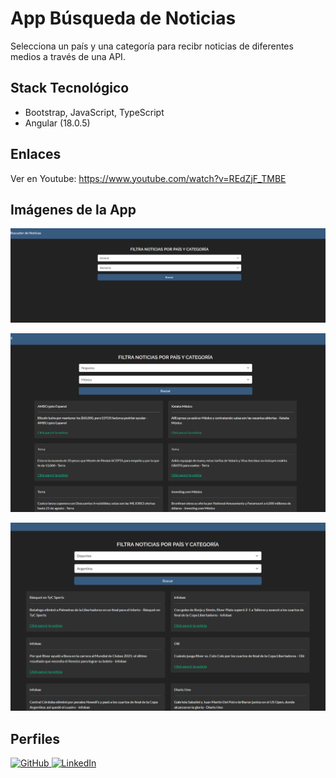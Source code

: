 # App Búsqueda de Noticias

Selecciona un país y una categoría para recibr noticias de diferentes medios a través de una API.

## Stack Tecnológico

+ Bootstrap, JavaScript, TypeScript
+ Angular (18.0.5)

## Enlaces

Ver en Youtube: <a href="https://www.youtube.com/watch?v=REdZjF_TMBE" target="_blank">https://www.youtube.com/watch?v=REdZjF_TMBE</a>

## Imágenes de la App

![Img1](./news1.png)

![Img2](./news2.png)

![Img2](./news3.png)

## Perfiles

<a href="https://github.com/Rubpri" target="_blank">
  <img src="https://img.shields.io/badge/GitHub-100000?style=for-the-badge&logo=github&logoColor=white" alt="GitHub" />
</a>

<a href="https://www.linkedin.com/in/ruben-prieto-serrano/" target="_blank">
  <img src="https://img.shields.io/badge/LinkedIn-0A66C2?style=for-the-badge&logo=linkedin&logoColor=white" alt="LinkedIn" />
</a>

